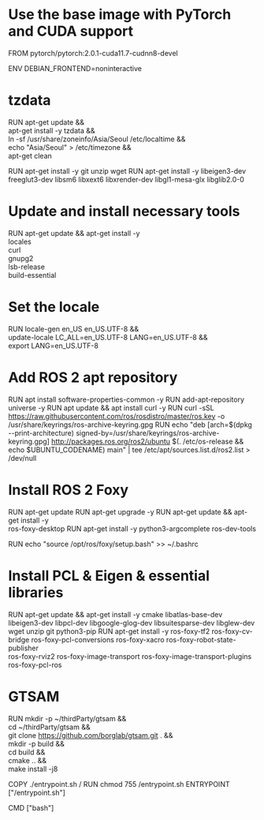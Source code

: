 # Use the base image with PyTorch and CUDA support
FROM pytorch/pytorch:2.0.1-cuda11.7-cudnn8-devel

ENV DEBIAN_FRONTEND=noninteractive

# tzdata
RUN apt-get update && \
    apt-get install -y tzdata && \
    ln -sf /usr/share/zoneinfo/Asia/Seoul /etc/localtime && \
    echo "Asia/Seoul" > /etc/timezone && \
    apt-get clean

RUN apt-get install -y git unzip wget
RUN apt-get install -y libeigen3-dev freeglut3-dev libsm6 libxext6 libxrender-dev libgl1-mesa-glx libglib2.0-0

# Update and install necessary tools
RUN apt-get update && apt-get install -y \
    locales \
    curl \
    gnupg2 \
    lsb-release \
    build-essential

# Set the locale
RUN locale-gen en_US en_US.UTF-8 && \
    update-locale LC_ALL=en_US.UTF-8 LANG=en_US.UTF-8 && \
    export LANG=en_US.UTF-8

# Add ROS 2 apt repository
RUN apt install software-properties-common -y
RUN add-apt-repository universe -y
RUN apt update && apt install curl -y
RUN curl -sSL https://raw.githubusercontent.com/ros/rosdistro/master/ros.key -o /usr/share/keyrings/ros-archive-keyring.gpg
RUN echo "deb [arch=$(dpkg --print-architecture) signed-by=/usr/share/keyrings/ros-archive-keyring.gpg] http://packages.ros.org/ros2/ubuntu $(. /etc/os-release && echo $UBUNTU_CODENAME) main" | tee /etc/apt/sources.list.d/ros2.list > /dev/null


# Install ROS 2 Foxy
RUN apt-get update
RUN apt-get upgrade -y
RUN apt-get update && apt-get install -y \
    ros-foxy-desktop
RUN apt-get install -y python3-argcomplete ros-dev-tools

RUN echo "source /opt/ros/foxy/setup.bash" >> ~/.bashrc

# Install PCL & Eigen & essential libraries
RUN apt-get update && apt-get install -y cmake libatlas-base-dev libeigen3-dev libpcl-dev libgoogle-glog-dev libsuitesparse-dev libglew-dev wget unzip git python3-pip
RUN apt-get install -y ros-foxy-tf2 ros-foxy-cv-bridge ros-foxy-pcl-conversions ros-foxy-xacro ros-foxy-robot-state-publisher \
    ros-foxy-rviz2 ros-foxy-image-transport ros-foxy-image-transport-plugins ros-foxy-pcl-ros

# GTSAM
RUN mkdir -p ~/thirdParty/gtsam && \
    cd ~/thirdParty/gtsam && \
    git clone https://github.com/borglab/gtsam.git . && \
    mkdir -p build && \
    cd build && \
    cmake .. && \
    make install -j8

COPY ./entrypoint.sh /
RUN chmod 755 /entrypoint.sh
ENTRYPOINT ["/entrypoint.sh"]

CMD ["bash"]
